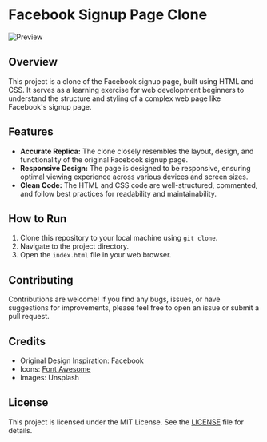 # Facebook Signup Page Clone

![Preview](preview.png)

## Overview

This project is a clone of the Facebook signup page, built using HTML and CSS. It serves as a learning exercise for web development beginners to understand the structure and styling of a complex web page like Facebook's signup page.

## Features

- **Accurate Replica:** The clone closely resembles the layout, design, and functionality of the original Facebook signup page.
- **Responsive Design:** The page is designed to be responsive, ensuring optimal viewing experience across various devices and screen sizes.
- **Clean Code:** The HTML and CSS code are well-structured, commented, and follow best practices for readability and maintainability.

## How to Run

1. Clone this repository to your local machine using `git clone`.
2. Navigate to the project directory.
3. Open the `index.html` file in your web browser.

## Contributing

Contributions are welcome! If you find any bugs, issues, or have suggestions for improvements, please feel free to open an issue or submit a pull request.

## Credits

- Original Design Inspiration: Facebook
- Icons: [Font Awesome](https://fontawesome.com/)
- Images: Unsplash

## License

This project is licensed under the MIT License. See the [LICENSE](LICENSE) file for details.
